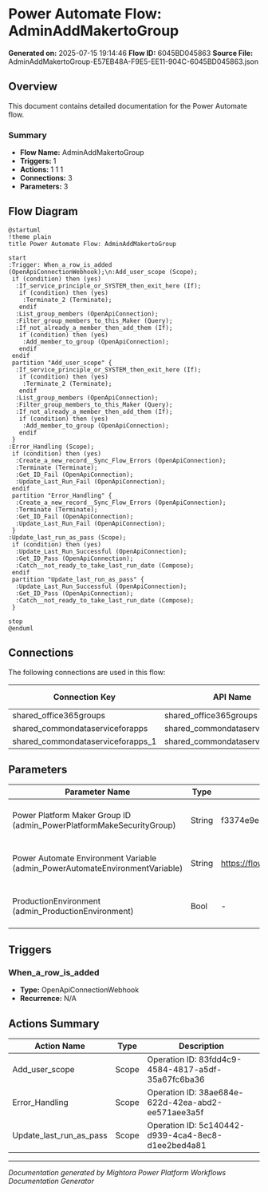 ﻿# Power Automate Flow: AdminAddMakertoGroup

**Generated on:** 2025-07-15 19:14:46
**Flow ID:** 6045BD045863
**Source File:** AdminAddMakertoGroup-E57EB48A-F9E5-EE11-904C-6045BD045863.json

## Overview

This document contains detailed documentation for the Power Automate flow.

### Summary
- **Flow Name:** AdminAddMakertoGroup
- **Triggers:** 1
- **Actions:** 1 1 1
- **Connections:** 3
- **Parameters:** 3

## Flow Diagram

```plantuml
@startuml
!theme plain
title Power Automate Flow: AdminAddMakertoGroup

start
:Trigger: When_a_row_is_added (OpenApiConnectionWebhook);\n:Add_user_scope (Scope);
 if (condition) then (yes)
  :If_service_principle_or_SYSTEM_then_exit_here (If);
   if (condition) then (yes)
    :Terminate_2 (Terminate);
   endif
  :List_group_members (OpenApiConnection);
  :Filter_group_members_to_this_Maker (Query);
  :If_not_already_a_member_then_add_them (If);
   if (condition) then (yes)
    :Add_member_to_group (OpenApiConnection);
   endif
 endif
 partition "Add_user_scope" {
  :If_service_principle_or_SYSTEM_then_exit_here (If);
   if (condition) then (yes)
    :Terminate_2 (Terminate);
   endif
  :List_group_members (OpenApiConnection);
  :Filter_group_members_to_this_Maker (Query);
  :If_not_already_a_member_then_add_them (If);
   if (condition) then (yes)
    :Add_member_to_group (OpenApiConnection);
   endif
 }
:Error_Handling (Scope);
 if (condition) then (yes)
  :Create_a_new_record__Sync_Flow_Errors (OpenApiConnection);
  :Terminate (Terminate);
  :Get_ID_Fail (OpenApiConnection);
  :Update_Last_Run_Fail (OpenApiConnection);
 endif
 partition "Error_Handling" {
  :Create_a_new_record__Sync_Flow_Errors (OpenApiConnection);
  :Terminate (Terminate);
  :Get_ID_Fail (OpenApiConnection);
  :Update_Last_Run_Fail (OpenApiConnection);
 }
:Update_last_run_as_pass (Scope);
 if (condition) then (yes)
  :Update_Last_Run_Successful (OpenApiConnection);
  :Get_ID_Pass (OpenApiConnection);
  :Catch__not_ready_to_take_last_run_date (Compose);
 endif
 partition "Update_last_run_as_pass" {
  :Update_Last_Run_Successful (OpenApiConnection);
  :Get_ID_Pass (OpenApiConnection);
  :Catch__not_ready_to_take_last_run_date (Compose);
 }

stop
@enduml
```

## Connections

The following connections are used in this flow:

| Connection Key | API Name | Logical Name | Runtime Source |
|----------------|----------|--------------|----------------|
| shared_office365groups | shared_office365groups | admin_CoECoreO365Groups | embedded |
| shared_commondataserviceforapps | shared_commondataserviceforapps | admin_sharedcommondataserviceforapps_98924 | embedded |
| shared_commondataserviceforapps_1 | shared_commondataserviceforapps | admin_CoECoreDataverse2 | embedded |

## Parameters

| Parameter Name | Type | Default Value | Description |
|----------------|------|---------------|-------------|
| Power Platform Maker Group ID (admin_PowerPlatformMakeSecurityGroup) | String | f3374e9e-c5a1-452f-a305-9fa3de3b4050 | Inventory - Enter the ID of the Microsoft 365 group which will contain all your Power Platform Makers.  It is needed to communicate and share apps with them. |
| Power Automate Environment Variable (admin_PowerAutomateEnvironmentVariable) | String | https://flow.microsoft.com/manage/environments/ | Inventory - REQUIRED. Environment, including geographic location, for Power Automate - Ex for commercial: https://flow.microsoft.com/manage/environments/ |
| ProductionEnvironment (admin_ProductionEnvironment) | Bool | - | Inventory - Yes by default. Set to No if you are creating a dev type envt. This will allow some flows to set target users to the admin instead of resource owners |

## Triggers

### When_a_row_is_added
- **Type:** OpenApiConnectionWebhook
- **Recurrence:** N/A

## Actions Summary

| Action Name | Type | Description |
|-------------|------|-------------|
| Add_user_scope | Scope | Operation ID: 83fdd4c9-4584-4817-a5df-35a67fc6ba36 |
| Error_Handling | Scope | Operation ID: 38ae684e-622d-42ea-abd2-ee571aee3a5f |
| Update_last_run_as_pass | Scope | Operation ID: 5c140442-d939-4ca4-8ec8-d1ee2bed4a81 |

---
*Documentation generated by Mightora Power Platform Workflows Documentation Generator*
